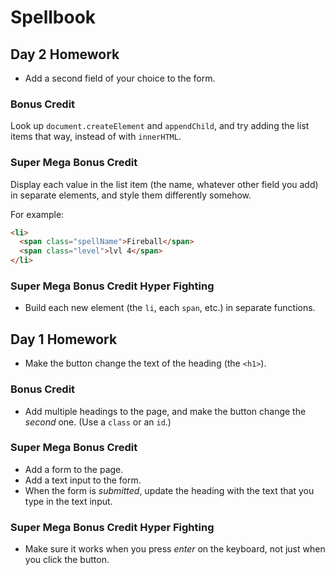 # Spellbook

## Day 2 Homework

* Add a second field of your choice to the form.

### Bonus Credit

Look up `document.createElement` and `appendChild`, and try adding the list items that way, instead of with `innerHTML`.

### Super Mega Bonus Credit

Display each value in the list item (the name, whatever other field you add) in separate elements, and style them differently somehow.

For example:

```html
<li>
  <span class="spellName">Fireball</span>
  <span class="level">lvl 4</span>
</li>
```

### Super Mega Bonus Credit Hyper Fighting

* Build each new element (the `li`, each `span`, etc.) in separate functions.

## Day 1 Homework

* Make the button change the text of the heading (the `<h1>`).

### Bonus Credit

* Add multiple headings to the page, and make the button change the _second_ one. (Use a `class` or an `id`.)

### Super Mega Bonus Credit

* Add a form to the page.
* Add a text input to the form.
* When the form is _submitted_, update the heading with the text that you type in the text input.

### Super Mega Bonus Credit Hyper Fighting

* Make sure it works when you press _enter_ on the keyboard, not just when you click the button.
